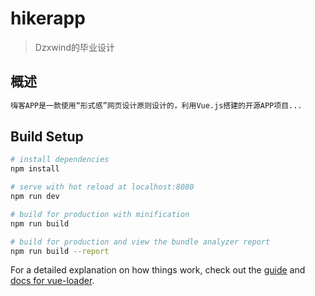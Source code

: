 # hikerapp

> Dzxwind的毕业设计

## 概述
``` bash
嗨客APP是一款使用“形式感”网页设计原则设计的，利用Vue.js搭建的开源APP项目...
```

## Build Setup

``` bash
# install dependencies
npm install

# serve with hot reload at localhost:8080
npm run dev

# build for production with minification
npm run build

# build for production and view the bundle analyzer report
npm run build --report
```

For a detailed explanation on how things work, check out the [guide](http://vuejs-templates.github.io/webpack/) and [docs for vue-loader](http://vuejs.github.io/vue-loader).
